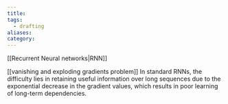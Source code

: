 ```yaml
---
title: 
tags:
  - drafting
aliases: 
category:
---
```

[[Recurrent Neural networks|RNN]]



[[vanishing and exploding gradients problem]]
In standard RNNs, the difficulty lies in retaining useful information over long sequences due to the exponential decrease in the gradient values, which results in poor learning of long-term dependencies.